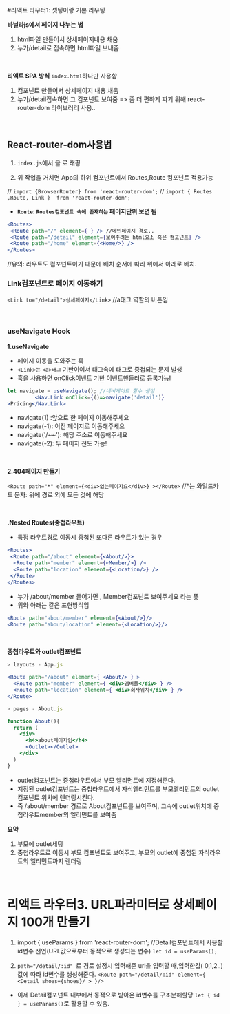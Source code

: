 


#리액트 라우터1: 셋팅이랑 기본 라우팅

__바닐라js에서 페이지 나누는 법__
1. html파일 만들어서 상세페이지내용 채움
2. 누가/detail로 접속하면 html파일 보내줌

<br> 

__리액트 SPA 방식__
`index.html`하나만 사용함
1. 컴포넌트 만들어서 상세페이지 내용 채움
2. 누가/detail접속하면 그 컴포넌트 보여줌
=> 좀 더 편하게 짜기 위해 react-router-dom 라이브러리 사용..

<br>


## React-router-dom사용법

1. `index.js`에서 <App>을 <BrowserRouter>로 래핑

2. 위 작업을 거치면 App의 하위 컴포넌트에서 Routes,Route 컴포넌트 적용가능

// `import {BrowserRouter} from 'react-router-dom';`
// `import { Routes ,Route, Link }  from 'react-router-dom';`

- __`Route`: `Routes컴포넌트 속에 존재하는` 페이지단위 보면 됨__

```jsx
<Routes>
 <Route path="/" element={ } /> //메인페이지 경로.. 
 <Route path="/detail" elememt={보여주려는 html요소 혹은 컴포넌트} />
 <Route path="/home" element={<Home/>} />
</Routes>
```
//유의: 라우트도 컴포넌트이기 때문에 배치 순서에 따라 위에서 아래로 배치.


### Link컴포넌트로 페이지 이동하기
`<Link to="/detail">상세페이지</Link>`
//a태그 역할의 버튼임 

<br>

### useNavigate Hook

__1.useNavigate__
- 페이지 이동을 도와주는 훅
- `<Link>는` `<a>태그` 기반이여서 태그속에 태그로 중첩되는 문제 발생
-  훅을 사용하면 onClick이벤트 기반 이벤트핸들러로 등록가능!

```jsx
let navigate = useNavigate(); //네비게이트 함수 생성 
         <Nav.Link onClick={()=>navigate('detail')}
>Pricing</Nav.Link>
```

- navigate(1) :앞으로 한 페이지 이동해주세요
- navigate(-1): 이전 페이지로 이동해주세요
- navigate('/~~'): 해당 주소로 이동해주세요
- navigate(-2): 두 페이지 전도 가능!

<br>

__2.404페이지 만들기__

`<Route path="*" element={<div>없는페이지요</div>} ></Route>`
//*는 와일드카드 문자: 위에 경로 외에 모든 것에 해당

<br>

__.Nested Routes(중첩라우트)__

- 특정 라우트경로 이동시 중첩된 또다른 라우트가 있는 경우
```jsx
<Routes>
 <Route path="/about" element={<About/>}>
  <Route path="member" element={<Member/>} />
  <Route path="location" element={<Location/>} />
 </Route>
</Routes>
```
- 누가 /about/member 들어가면 , Member컴포넌트 보여주세요 라는 뜻 
- 위와 아래는 같은 표현방식임 

```jsx
<Route path="about/member" element={<About/>}/>
<Route path="about/location" element={<Location/>}/>
```

<br> 

__중첩라우트와 outlet컴포넌트__

```jsx
> layouts - App.js

<Route path="/about" element={ <About/> } >  
  <Route path="member" element={ <div>멤버들</div> } />
  <Route path="location" element={ <div>회사위치</div> } />
</Route>
```

```jsx
> pages - About.js

function About(){
  return (
    <div>
      <h4>about페이지임</h4>
      <Outlet></Outlet>
    </div>
  )
}
```

- outlet컴포넌트는 중첩라우트에서 부모 엘리먼트에 지정해준다.
- 지정된 outlet컴포넌트는 중첩라우트에서 자식엘리먼트를 부모엘리먼트의 outlet컴포넌트 위치에 렌더링시킨다.
- 즉 /about/member 경로로 About컴포넌트를 보여주며, 그속에 outlet위치에 중첩라우트member의 엘리먼트를 보여줌

__요약__ 
1. 부모에 outlet세팅 
2. 중첩라우트로 이동시 부모 컴포넌트도 보여주고, 부모의 outlet에 중첩된 자식라우트의 엘리먼트까지 렌더링

<br>

# 리액트 라우터3. URL파라미터로 상세페이지 100개 만들기

1. import { useParams } from 'react-router-dom';
//Detail컴포넌트에서 사용할 id변수 선언(URL값으로부터 동적으로 생성되는 변수)
`let id = useParams(); `

2. `path="/detail/:id" `로 경로 설정시
입력해준 url을 입력할 때,입력한값( 0,1,2..)값에 따라 id변수를 생성해준다.
`<Route path="/detail/:id" element={ <Detail shoes={shoes}/ > }/>`
- 이제 Detail컴포넌트 내부에서 동적으로 받아온 id변수를 구조분해할당 `let { id } = useParams()`로 활용할 수 있음.

<br>
